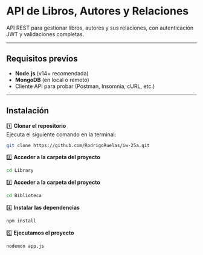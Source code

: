 # API de Libros, Autores y Relaciones

API REST para gestionar libros, autores y sus relaciones, con autenticación JWT y validaciones completas.

---

## Requisitos previos

- **Node.js** (v14+ recomendada)
- **MongoDB** (en local o remoto)
- Cliente API para probar (Postman, Insomnia, cURL, etc.)

---

## Instalación

1️⃣ **Clonar el repositorio**  
   Ejecuta el siguiente comando en la terminal:  
   ```bash
   git clone https://github.com/RodrigoRuelas/iw-25a.git
   ```

2️⃣ **Acceder a la carpeta del proyecto**  
   ```bash
   cd Library
   ```

3️⃣ **Acceder a la carpeta del proyecto**
   ```bash
   cd Biblioteca
   ```

4️⃣ **Instalar las dependencias**
   ```bash
   npm install
   ```

5️⃣ **Ejecutamos el proyecto**
   ```bash
   nodemon app.js
   ```
